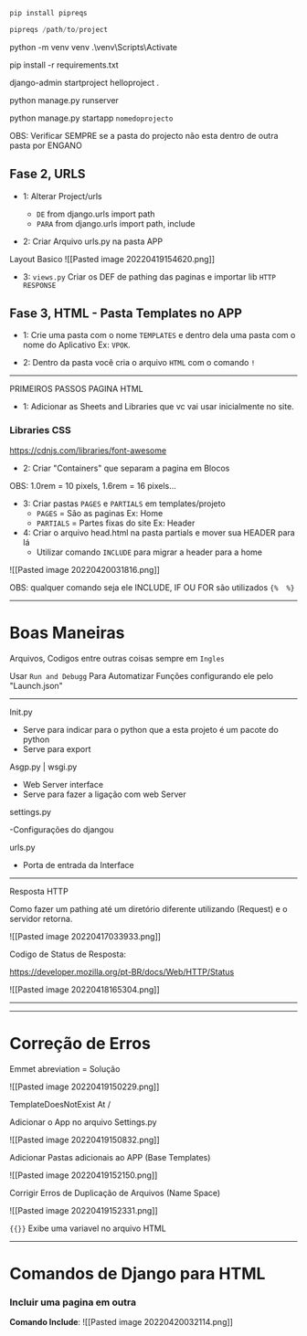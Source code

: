 ```python
pip install pipreqs

pipreqs /path/to/project
```

python -m venv venv
.\\venv\\Scripts\\Activate

pip install -r requirements.txt

django-admin startproject helloproject .

python manage.py runserver

python manage.py startapp `nomedoprojecto`

OBS: Verificar SEMPRE se a pasta do projecto não esta dentro de outra pasta por ENGANO

## Fase 2, URLS

- 1: Alterar Project/urls
	- `DE` from django.urls import path 
	- `PARA` from django.urls import path, include  

- 2: Criar Arquivo urls.py na pasta APP

Layout Basico
![[Pasted image 20220419154620.png]]

- 3: `views.py` Criar os DEF de pathing das paginas e importar lib `HTTP RESPONSE`


## Fase 3, HTML -  Pasta Templates no APP

- 1: Crie uma pasta com o nome `TEMPLATES` e dentro dela uma pasta com o nome do Aplicativo Ex: `VPOK`.

- 2: Dentro da pasta você cria o arquivo `HTML` com o comando `!`

---

PRIMEIROS PASSOS PAGINA HTML

- 1: Adicionar as Sheets and Libraries que vc vai usar inicialmente no site.

### Libraries CSS

https://cdnjs.com/libraries/font-awesome

- 2: Criar "Containers" que separam a pagina em Blocos

OBS: 1.0rem = 10 pixels, 1.6rem = 16 pixels...

- 3: Criar pastas `PAGES` e `PARTIALS` em templates/projeto
	-  `PAGES` = São as paginas Ex: Home
	- `PARTIALS` = Partes fixas do site Ex: Header
- 4: Criar o arquivo head.html na pasta partials e mover sua HEADER para lá
	- Utilizar comando `INCLUDE` para migrar a header para a home

![[Pasted image 20220420031816.png]]

OBS: qualquer comando seja ele INCLUDE, IF OU FOR são utilizados `{%  %}`








---

# Boas Maneiras

Arquivos, Codigos entre outras coisas sempre em `Ingles`

Usar `Run and Debugg` Para Automatizar Funções configurando ele pelo "Launch.json"



---

Init.py 
- Serve para indicar para o python que a esta projeto é um pacote do python
- Serve para export

Asgp.py | wsgi.py
- Web Server interface
- Serve para fazer a ligação com web Server

settings.py

-Configurações do djangou

urls.py

- Porta de entrada da Interface

---

Resposta HTTP 

Como fazer um pathing até um diretório diferente utilizando (Request) e o servidor retorna.

![[Pasted image 20220417033933.png]]

Codigo de Status de Resposta: 

https://developer.mozilla.org/pt-BR/docs/Web/HTTP/Status

![[Pasted image 20220418165304.png]]

---


---

# Correção de Erros

Emmet abreviation = Solução

![[Pasted image 20220419150229.png]]

TemplateDoesNotExist At /

Adicionar o App no arquivo Settings.py 

![[Pasted image 20220419150832.png]]

Adicionar Pastas adicionais ao APP (Base Templates)

![[Pasted image 20220419152150.png]]

Corrigir Erros de Duplicação de Arquivos (Name Space)

![[Pasted image 20220419152331.png]]

`{{}}` Exibe uma variavel no arquivo HTML


---

# Comandos de Django para HTML

### Incluir uma pagina em outra

**Comando Include**: 
![[Pasted image 20220420032114.png]]

